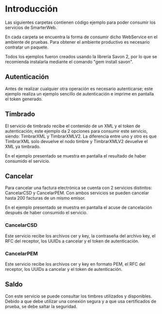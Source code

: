 ﻿# Introducción
Las siguientes carpetas contienen código ejemplo para poder consumir los
servicios de SmarterWeb.

En cada carpeta se encuentra la forma de consumir dicho WebService en el
ambiente de pruebas. Para obtener el ambiente productivo es necesario contratar
un paquete.

Todos los ejemplos fueron creados usando la librería Savon 2, por lo que se
recomienda instalarla mediante el comando "gem install savon".

## Autenticación
Antes de realizar cualquier otra operación es necesario autenticarse; este
ejemplo realiza un ejemplo sencillo de autenticación e imprime en pantalla el
token generado.

## Timbrado
El servicio de timbrado recibe el contenido de un XML y el token de
autenticación; este ejemplo da 2 opciones para consumir este servicio, siendo:
TimbrarXML y TimbrarXMLV2. La diferencia entre uno y otro es que TimbrarXML
solo devuelve el nodo timbre y TimbrarXMLV2 devuelve el XML ya timbrado.

En el ejemplo presentado se muestra en pantalla el resultado de haber consumido
el servicio.

## Cancelar
Para cancelar una factura electrónica se cuenta con 2 servicios distintos:
CancelarCSD y CancelarPEM. Con ambos servicios se pueden cancelar hasta 200
facturas de un mismo emisor.

En el ejemplo presentado se muestra en pantalla el acuse de cancelación después
de haber consumido el servicio. 

### CancelarCSD
Este servicio recibe los archivos cer y key, la contraseña del archivo key, el
RFC del receptor, los UUIDs a cancelar y el token de autenticación.

### CancelarPEM
Este servicio recibe los archivos cer y key en formato PEM, el RFC del
receptor, los UUIDs a cancelar y el token de autenticación.

## Saldo
Con este servicio se puede consultar los timbres utilizados y disponibles.
Debido a que debe utilizar una conexión segura y a que usa certificados de
prueba, se debe saltar la seguridad.